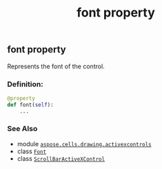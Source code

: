 ﻿---
title: font property
second_title: Aspose.Cells for Python via .NET API References
description: 
type: docs
weight: 50
url: /aspose.cells.drawing.activexcontrols/scrollbaractivexcontrol/font/
is_root: false
---

## font property


Represents the font of the control.
### Definition:
```python
@property
def font(self):
    ...
```

### See Also
* module [`aspose.cells.drawing.activexcontrols`](../../)
* class [`Font`](/cells/python-net/aspose.cells/font)
* class [`ScrollBarActiveXControl`](/cells/python-net/aspose.cells.drawing.activexcontrols/scrollbaractivexcontrol)
